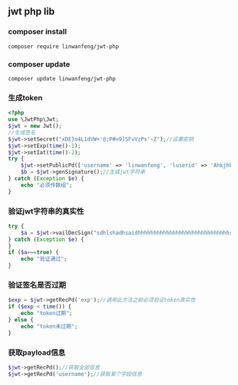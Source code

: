 ## jwt php lib

### composer install
`composer require linwanfeng/jwt-php`

### composer update
`composer update linwanfeng/jwt-php`

### 生成token
```php
<?php
use \JwtPhp\Jwt;
$jwt = new Jwt();
//生成签名
$jwt->setSecret("xDE}o4L1dVW+'@;P#=9]SFvVzPs'~Z");//设置密钥
$jwt->setExp(time()-1);
$jwt->setIat(time()-2);
try {
    $jwt->setPublicPd(['username' => 'linwanfeng', 'luserid' => 'Ahkjhkgusd']);//设置公共信息
    $b = $jwt->genSignature();//生成jwt字符串
} catch (Exception $e) {
    echo "必须传数组";
}
```
### 验证jwt字符串的真实性
```php
try {
    $a = $jwt->vailDecSign("sdhlshadhsaidhhhhhhhhhhhhhhhhhhhhhhhhhhhhhsaidh.sadsadsad.saddssssssssssssssssssssss");
} catch (Exception $e) {
}
if ($a===true) {
    echo "验证通过";
}
```
### 验证签名是否过期
```php
$exp = $jwt->getRecPd('exp');//调用此方法之前必须验证token真实性
if ($exp < time()) {
    echo "token过期";
} else {
    echo "token未过期";
}
```

### 获取payload信息
```php
$jwt->getRecPd();//获取全部信息
$jwt->getRecPd('username');//获取某个字段信息
```